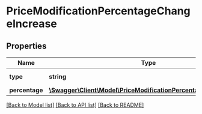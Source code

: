 # PriceModificationPercentageChangeIncrease

## Properties
Name | Type | Description | Notes
------------ | ------------- | ------------- | -------------
**type** | **string** |  | [optional] [default to 'INCREASE_PERCENTAGE']
**percentage** | [**\Swagger\Client\Model\PriceModificationPercentageChangeHolder**](PriceModificationPercentageChangeHolder.md) |  | [optional] 

[[Back to Model list]](../../README.md#documentation-for-models) [[Back to API list]](../../README.md#documentation-for-api-endpoints) [[Back to README]](../../README.md)

